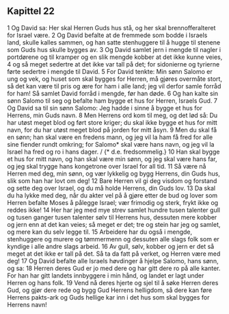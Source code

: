 ## Kapittel 22

1 Og David sa: Her skal Herren Guds hus stå, og her skal brennofferalteret for Israel være.
2 Og David befalte at de fremmede som bodde i Israels land, skulle kalles sammen, og han satte stenhuggere til å hugge til stenene som Guds hus skulle bygges av.
3 Og David samlet jern i mengde til nagler i portdørene og til kramper og en slik mengde kobber at det ikke kunne veies,
4 og så meget sedertre at det ikke var tall på det; for sidonierne og tyrierne førte sedertre i mengde til David.
5 For David tenkte: Min sønn Salomo er ung og vek, og huset som skal bygges for Herren, må gjøres overmåte stort, så det kan være til pris og ære for ham i alle land; jeg vil derfor samle forråd for ham! Så samlet David forråd i mengde, før han døde.
6 Og han kalte sin sønn Salomo til seg og befalte ham bygge et hus for Herren, Israels Gud.
7 Og David sa til sin sønn Salomo: Jeg hadde i sinne å bygge et hus for Herrens, min Guds navn.
8 Men Herrens ord kom til meg, og det lød så: Du har utøst meget blod og ført store kriger; du skal ikke bygge et hus for mitt navn, for du har utøst meget blod på jorden for mitt åsyn.
9 Men du skal få en sønn; han skal være en fredens mann, og jeg vil la ham få fred for alle sine fiender rundt omkring; for Salomo* skal være hans navn, og jeg vil la Israel ha fred og ro i hans dager. / {* d.e. fredsommelig.}
10 Han skal bygge et hus for mitt navn, og han skal være min sønn, og jeg skal være hans far, og jeg skal trygge hans kongetrone over Israel for all tid.
11 Så være nå Herren med deg, min sønn, og vær lykkelig og bygg Herrens, din Guds hus, slik som han har lovt om deg!
12 Bare Herren vil gi deg visdom og forstand og sette deg over Israel, og du må holde Herrens, din Guds lov.
13 Da skal du ha lykke med deg, når du akter vel på å gjøre etter de bud og lover som Herren befalte Moses å pålegge Israel; vær frimodig og sterk, frykt ikke og reddes ikke!
14 Her har jeg med mye strev samlet hundre tusen talenter gull og tusen ganger tusen talenter sølv til Herrens hus, dessuten mere kobber og jern enn at det kan veies; så meget er det; tre og stein har jeg og samlet, og mere kan du selv legge til.
15 Arbeidere har du også i mengde, stenhuggere og murere og tømmermenn og dessuten alle slags folk som er kyndige i alle andre slags arbeid.
16 Av gull, sølv, kobber og jern er det så meget at det ikke er tall på det. Så ta da fatt på verket, og Herren være med deg!
17 Og David befalte alle Israels høvdinger å hjelpe Salomo, hans sønn, og sa:
18 Herren deres Gud er jo med dere og har gitt dere ro på alle kanter. For han har gitt landets innbyggere i min hånd, og landet er lagt under Herren og hans folk.
19 Vend nå deres hjerte og sjel til å søke Herren deres Gud, og gjør dere rede og bygg Gud Herrens helligdom, så dere kan føre Herrens pakts-ark og Guds hellige kar inn i det hus som skal bygges for Herrens navn!

